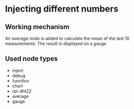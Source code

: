 # Injecting different numbers

## Working mechanism

An *average* node is added to calculate the mean of the last 10
measurements. The result is displayed on a *gauge*

## Used node types

* inject
* debug
* function
* chart
* rpi-dht22
* average
* gauge

